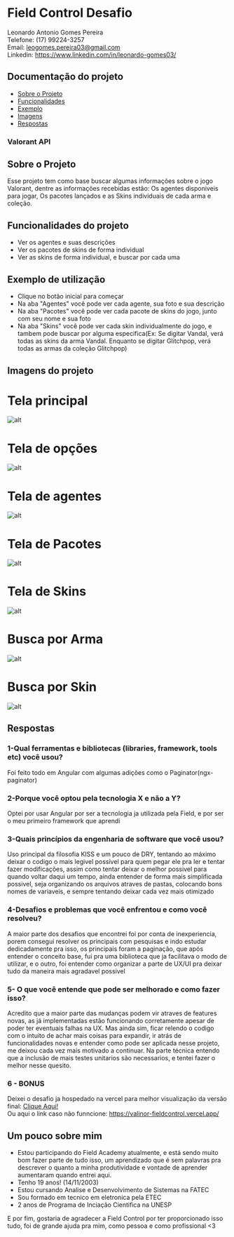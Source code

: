 # Field Control Desafio
Leonardo Antonio Gomes Pereira <br>
Telefone: (17) 99224-3257 <br>
Email: leogomes.pereira03@gmail.com <br>
Linkedin: https://www.linkedin.com/in/leonardo-gomes03/

## Documentação do projeto

* [Sobre o Projeto](#about)
* [Funcionalidades](#functions)
* [Exemplo](#example)
* [Imagens](#images)
* [Respostas](#respostas)

### Valorant API

<h2 id="about">Sobre o Projeto</h2>

Esse projeto tem como base buscar algumas informações sobre o jogo Valorant, dentre as informações recebidas estão: Os agentes disponiveis para jogar, Os pacotes lançados e as Skins individuais de cada arma e coleção.

<h2 id ="functions">Funcionalidades do projeto</h2>

- Ver os agentes e suas descrições
- Ver os pacotes de skins de forma individual
- Ver as skins de forma individual, e buscar por cada uma

<h2 id="example">Exemplo de utilização</h2>

- Clique no botão inicial para começar
- Na aba "Agentes" você pode ver cada agente, sua foto e sua descrição
- Na aba "Pacotes" você pode ver cada pacote de skins do jogo, junto com seu nome e sua foto
- Na aba "Skins" você pode ver cada skin individualmente do jogo, e tambem pode buscar por alguma especifica(Ex: Se digitar Vandal, verá todas as skins da arma Vandal. Enquanto se digitar Glitchpop, verá todas as armas da coleção Glitchpop)

<h2 id="images">Imagens do projeto</h2>

# Tela principal
![alt](img/telaPrincipal.png)
# Tela de opções
![alt](img/telaSelecao.png)
# Tela de agentes
![alt](img/telaAgentes.png)
# Tela de Pacotes
![alt](img/telaPacotes.png)
# Tela de Skins
![alt](img/telaSkins.png)
# Busca por Arma
![alt](img/buscaArma.png)
# Busca por Skin
![alt](img/buscaPacote.png)

<h2 id="respostas">Respostas</h2>

### 1-Qual ferramentas e bibliotecas (libraries, framework, tools etc) você usou?
Foi feito todo em Angular com algumas adições como o Paginator(ngx-paginator)

### 2-Porque você optou pela tecnologia X e não a Y?
Optei por usar Angular por ser a tecnologia ja utilizada pela Field, e por ser o meu primeiro framework que aprendi

### 3-Quais princípios da engenharia de software que você usou?
Uso principal da filosofia KISS e um pouco de DRY, tentando ao máximo deixar o codigo o mais legivel possivel para quem pegar ele pra ler e tentar fazer modificações, assim como tentar deixar o melhor possivel para quando voltar daqui um tempo, ainda entender de forma mais simplificada possivel, seja organizando os arquivos atraves de pastas, colocando bons nomes de variaveis, e sempre tentando deixar cada vez mais otimizado

### 4-Desafios e problemas que você enfrentou e como você resolveu?
A maior parte dos desafios que encontrei foi por conta de inexperiencia, porem consegui resolver os principais com pesquisas e indo estudar dedicadamente pra isso, os principais foram a paginação, que após entender o conceito base, fui pra uma biblioteca que ja facilitava o modo de utilizar, e o outro, foi entender como organizar a parte de UX/UI pra deixar tudo da maneira mais agradavel possivel

### 5- O que você entende que pode ser melhorado e como fazer isso?
Acredito que a maior parte das mudanças podem vir atraves de features novas, as já implementadas estão funcionando corretamente apesar de poder ter eventuais falhas na UX. Mas ainda sim, ficar relendo o codigo com o intuito de achar mais coisas para expandir, ir atrás de funcionalidades novas e entender como pode ser aplicada nesse projeto, me deixou cada vez mais motivado a continuar. Na parte técnica entendo que a inclusão de mais testes unitarios são necessarios, e tentei fazer o melhor nesse quesito.

### 6 - BONUS
Deixei o desafio ja hospedado na vercel para melhor visualização da versão final: <a href="https://valinor-fieldcontrol.vercel.app/" target="_blank">Clique Aqui!</a> <br>
Ou aqui o link caso não funncione: https://valinor-fieldcontrol.vercel.app/ <br>

## Um pouco sobre mim
- Estou participando do Field Academy atualmente, e está sendo muito bom fazer parte de tudo isso, um aprendizado que é sem palavras pra descrever o quanto a minha produtividade e vontade de aprender aumentaram quando entrei aqui.
- Tenho 19 anos! (14/11/2003)
- Estou cursando Analise e Desenvolvimento de Sistemas na FATEC
- Sou formado em tecnico em eletronica pela ETEC
- 2 anos de Programa de Inciação Cientifica na UNESP

E por fim, gostaria de agradecer a Field Control por ter proporcionado isso tudo, foi de grande ajuda pra mim, como pessoa e como profissional <3

